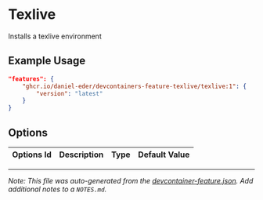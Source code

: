 
# Texlive

Installs a texlive environment

## Example Usage

```json
"features": {
    "ghcr.io/daniel-eder/devcontainers-feature-texlive/texlive:1": {
        "version": "latest"
    }
}
```

## Options

| Options Id | Description | Type | Default Value |
|-----|-----|-----|-----|



---

_Note: This file was auto-generated from the [devcontainer-feature.json](https://github.com/devcontainers/feature-starter/blob/main/src/hello/devcontainer-feature.json).  Add additional notes to a `NOTES.md`._
